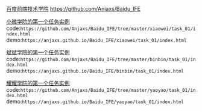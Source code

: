 [百度前端技术学院](http://ife.baidu.com/)
https://github.com/Anjaxs/Baidu_IFE


[小微学院的第一个任务实例](https://anjaxs.github.io/Baidu_IFE/xiaowei/task_01/index.html)
code:`https://github.com/Anjaxs/Baidu_IFE/tree/master/xiaowei/task_01/index.html`
demo:`https://anjaxs.github.io/Baidu_IFE/xiaowei/task_01/index.html`

[斌斌学院的第一个任务实例](https://anjaxs.github.io/Baidu_IFE/binbin/task_01/index.html)
code:`https://github.com/Anjaxs/Baidu_IFE/tree/master/binbin/task_01/index.html`
demo:`https://anjaxs.github.io/Baidu_IFE/binbin/task_01/index.html`

[耀耀学院的第一个任务实例](https://anjaxs.github.io/Baidu_IFE/yaoyao/task_01/index.html)
code:`https://github.com/Anjaxs/Baidu_IFE/tree/master/yaoyao/task_01/index.html`
demo:`https://anjaxs.github.io/Baidu_IFE/yaoyao/task_01/index.html`
